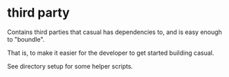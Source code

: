 # third party

Contains third parties that casual has dependencies to, and is easy enough to "boundle".

That is, to make it easier for the developer to get started building casual.

See directory setup for some helper scripts. 
